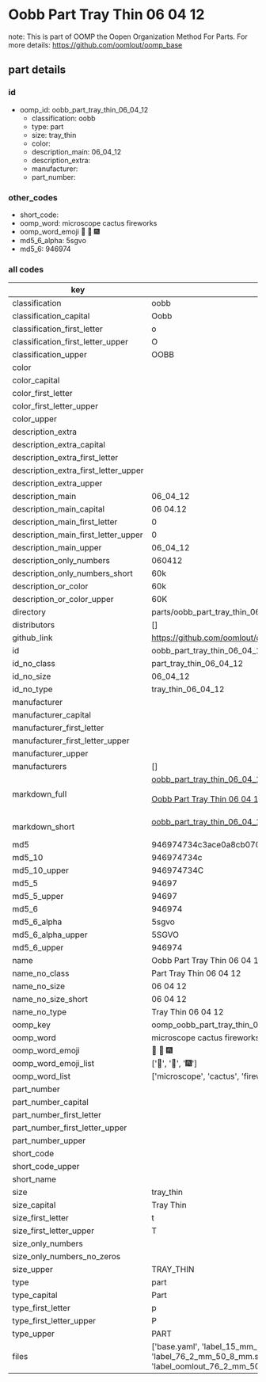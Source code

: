 # Oobb Part Tray Thin 06 04 12  

note: This is part of OOMP the Oopen Organization Method For Parts. For more details: https://github.com/oomlout/oomp_base

##  part details





### id
* oomp_id: oobb_part_tray_thin_06_04_12
  * classification: oobb
  * type: part
  * size: tray_thin
  * color: 
  * description_main: 06_04_12
  * description_extra: 
  * manufacturer: 
  * part_number: 

### other_codes
* short_code: 
* oomp_word: microscope cactus fireworks
* oomp_word_emoji :microscope: :cactus: :fireworks:
* md5_6_alpha: 5sgvo
* md5_6: 946974

### all codes 
| key | value |  
| --- | --- |  
| classification | oobb |  
| classification_capital | Oobb |  
| classification_first_letter | o |  
| classification_first_letter_upper | O |  
| classification_upper | OOBB |  
| color |  |  
| color_capital |  |  
| color_first_letter |  |  
| color_first_letter_upper |  |  
| color_upper |  |  
| description_extra |  |  
| description_extra_capital |  |  
| description_extra_first_letter |  |  
| description_extra_first_letter_upper |  |  
| description_extra_upper |  |  
| description_main | 06_04_12 |  
| description_main_capital | 06 04.12 |  
| description_main_first_letter | 0 |  
| description_main_first_letter_upper | 0 |  
| description_main_upper | 06_04_12 |  
| description_only_numbers | 060412 |  
| description_only_numbers_short | 60k |  
| description_or_color | 60k |  
| description_or_color_upper | 60K |  
| directory | parts/oobb_part_tray_thin_06_04_12 |  
| distributors | [] |  
| github_link | https://github.com/oomlout/oomlout_oomp_part_src/tree/main/parts/oobb_part_tray_thin_06_04_12/working |  
| id | oobb_part_tray_thin_06_04_12 |  
| id_no_class | part_tray_thin_06_04_12 |  
| id_no_size | 06_04_12 |  
| id_no_type | tray_thin_06_04_12 |  
| manufacturer |  |  
| manufacturer_capital |  |  
| manufacturer_first_letter |  |  
| manufacturer_first_letter_upper |  |  
| manufacturer_upper |  |  
| manufacturers | [] |  
| markdown_full | [oobb_part_tray_thin_06_04_12](https://github.com/oomlout/oomlout_oomp_part_src/tree/main/parts/oobb_part_tray_thin_06_04_12/working)<br>[](https://github.com/oomlout/oomlout_oomp_part_src/tree/main/parts/oobb_part_tray_thin_06_04_12/working)<br>[Oobb Part Tray Thin 06 04 12](https://github.com/oomlout/oomlout_oomp_part_src/tree/main/parts/oobb_part_tray_thin_06_04_12/working)<br><br> |  
| markdown_short | [oobb_part_tray_thin_06_04_12](https://github.com/oomlout/oomlout_oomp_part_src/tree/main/parts/oobb_part_tray_thin_06_04_12/working)<br><br> |  
| md5 | 946974734c3ace0a8cb070a46351fc55 |  
| md5_10 | 946974734c |  
| md5_10_upper | 946974734C |  
| md5_5 | 94697 |  
| md5_5_upper | 94697 |  
| md5_6 | 946974 |  
| md5_6_alpha | 5sgvo |  
| md5_6_alpha_upper | 5SGVO |  
| md5_6_upper | 946974 |  
| name | Oobb Part Tray Thin 06 04 12 |  
| name_no_class | Part Tray Thin 06 04 12 |  
| name_no_size | 06 04 12 |  
| name_no_size_short | 06 04 12 |  
| name_no_type | Tray Thin 06 04 12 |  
| oomp_key | oomp_oobb_part_tray_thin_06_04_12 |  
| oomp_word | microscope cactus fireworks |  
| oomp_word_emoji | :microscope: :cactus: :fireworks: |  
| oomp_word_emoji_list | [':microscope:', ':cactus:', ':fireworks:'] |  
| oomp_word_list | ['microscope', 'cactus', 'fireworks'] |  
| part_number |  |  
| part_number_capital |  |  
| part_number_first_letter |  |  
| part_number_first_letter_upper |  |  
| part_number_upper |  |  
| short_code |  |  
| short_code_upper |  |  
| short_name |  |  
| size | tray_thin |  
| size_capital | Tray Thin |  
| size_first_letter | t |  
| size_first_letter_upper | T |  
| size_only_numbers |  |  
| size_only_numbers_no_zeros |  |  
| size_upper | TRAY_THIN |  
| type | part |  
| type_capital | Part |  
| type_first_letter | p |  
| type_first_letter_upper | P |  
| type_upper | PART |  
| files | ['base.yaml', 'label_15_mm_30_mm.pdf', 'label_15_mm_30_mm.svg', 'label_76_2_mm_50_8_mm.pdf', 'label_76_2_mm_50_8_mm.svg', 'label_oomlout_76_2_mm_50_8_mm.pdf', 'label_oomlout_76_2_mm_50_8_mm.svg', 'readme.md', 'working.json', 'working.yaml'] |  

